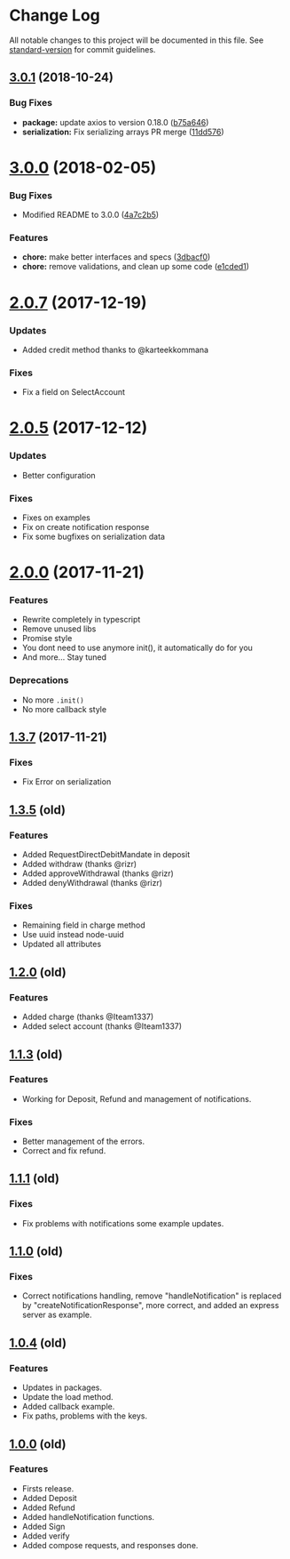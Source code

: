 # Change Log

All notable changes to this project will be documented in this file. See [standard-version](https://github.com/conventional-changelog/standard-version) for commit guidelines.

<a name="3.0.1"></a>
## [3.0.1](https://github.com/danibram/trustly-client/compare/v3.0.0...v3.0.1) (2018-10-24)


### Bug Fixes

* **package:** update axios to version 0.18.0 ([b75a646](https://github.com/danibram/trustly-client/commit/b75a646))
* **serialization:** Fix serializing arrays PR merge ([11dd576](https://github.com/danibram/trustly-client/commit/11dd576))



<a name="3.0.0"></a>
# [3.0.0](https://github.com/danibram/trustly-client/compare/v2.1.0...v3.0.0) (2018-02-05)


### Bug Fixes

* Modified README to 3.0.0 ([4a7c2b5](https://github.com/danibram/trustly-client/commit/4a7c2b5))


### Features

* **chore:** make better interfaces and specs ([3dbacf0](https://github.com/danibram/trustly-client/commit/3dbacf0))
* **chore:** remove validations, and clean up some code ([e1cded1](https://github.com/danibram/trustly-client/commit/e1cded1))



<a name="2.0.7"></a>

# [2.0.7](https://github.com/danibram/trustly-client/compare/v2.0.5...v2.0.7) (2017-12-19)

### Updates

* Added credit method thanks to @karteekkommana

### Fixes

* Fix a field on SelectAccount

<a name="2.0.5"></a>

# [2.0.5](https://github.com/danibram/trustly-client/compare/v2.0.0...v2.0.5) (2017-12-12)

### Updates

* Better configuration

### Fixes

* Fixes on examples
* Fix on create notification response
* Fix some bugfixes on serialization data

<a name="2.0.0"></a>

# [2.0.0](https://github.com/danibram/trustly-client/compare/v1.3.7...v2.0.0) (2017-11-21)

### Features

* Rewrite completely in typescript
* Remove unused libs
* Promise style
* You dont need to use anymore init(), it automatically do for you
* And more... Stay tuned

### Deprecations

* No more `.init()`
* No more callback style

<a name="1.3.7"></a>

## [1.3.7](https://github.com/danibram/trustly-client/compare/v1.3.6...v1.3.7) (2017-11-21)

### Fixes

* Fix Error on serialization

<a name="1.3.5"></a>

## [1.3.5](https://github.com/danibram/trustly-client/compare/v1.2.0...v1.3.5) (old)

### Features

* Added RequestDirectDebitMandate in deposit
* Added withdraw (thanks @rizr)
* Added approveWithdrawal (thanks @rizr)
* Added denyWithdrawal (thanks @rizr)

### Fixes

* Remaining field in charge method
* Use uuid instead node-uuid
* Updated all attributes

<a name="1.2.0"></a>

## [1.2.0](https://github.com/danibram/trustly-client/compare/v1.1.3...v1.2.0) (old)

### Features

* Added charge (thanks @Iteam1337)
* Added select account (thanks @Iteam1337)

<a name="1.1.3"></a>

## [1.1.3](https://github.com/danibram/trustly-client/compare/v1.1.1...v1.1.3) (old)

### Features

* Working for Deposit, Refund and management of notifications.

### Fixes

* Better management of the errors.
* Correct and fix refund.

<a name="1.1.1"></a>

## [1.1.1](https://github.com/danibram/trustly-client/compare/v1.1.0...v1.1.1) (old)

### Fixes

* Fix problems with notifications some example updates.

<a name="1.1.0"></a>

## [1.1.0](https://github.com/danibram/trustly-client/compare/v1.0.4...v1.1.0) (old)

### Fixes

* Correct notifications handling, remove "handleNotification" is replaced by "createNotificationResponse", more correct, and added an express server as example.

<a name="1.0.4"></a>

## [1.0.4](https://github.com/danibram/trustly-client/compare/v1.0.4...v1.0.4) (old)

### Features

* Updates in packages.
* Update the load method.
* Added callback example.
* Fix paths, problems with the keys.

<a name="1.0.0"></a>

## [1.0.0]() (old)

### Features

* Firsts release.
* Added Deposit
* Added Refund
* Added handleNotification functions.
* Added Sign
* Added verify
* Added compose requests, and responses done.
